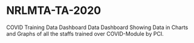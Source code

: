 # NRLMTA-TA-2020
COVID Training Data Dashboard 
Data Dashboard Showing Data in Charts and Graphs of all the staffs trained over COVID-Module by PCI.
